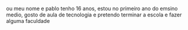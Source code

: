 ou meu nome e pablo tenho 16 anos, estou no primeiro ano do emsino medio, gosto de aula de tecnologia e pretendo terminar a escola e fazer alguma faculdade

<!---
Macacoo01/Macacoo01 is a ✨ special ✨ repository because its `README.md` (this file) appears on your GitHub profile.
You can click the Preview link to take a look at your changes.
--->
